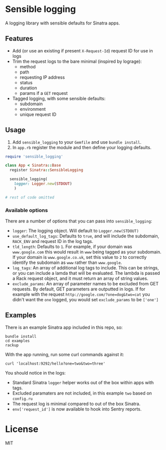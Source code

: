 # Sensible logging

A logging library with sensible defaults for Sinatra apps.

## Features

* Add (or use an existing if present `X-Request-Id`) request ID for use in logs
* Trim the request logs to the bare minimal (inspired by lograge):
  * method
  * path
  * requesting IP address
  * status
  * duration
  * params if a `GET` request
* Tagged logging, with some sensible defaults:
  * subdomain
  * environment
  * unique request ID

## Usage

1. Add `sensible_logging` to your `Gemfile` and use `bundle install`.
2. In `app.rb` register the module and then define your logging defaults.

```ruby
require 'sensible_logging'

class App < Sinatra::Base
  register Sinatra::SensibleLogging

  sensible_logging(
    logger: Logger.new(STDOUT)
    )

# rest of code omitted
```

### Available options

There are a number of options that you can pass into `sensible_logging`:

* `logger`: The logging object. Will default to `Logger.new(STDOUT)`
* `use_default_log_tags`: Defaults to `true`, and will include the subdomain, `RACK_ENV` and request ID in the log tags.
* `tld_length`: Defaults to `1`. For example, if your domain was `www.google.com` this would result in `www` being tagged as your subdomain. If your domain is `www.google.co.uk`, set this value to `2` to correctly identify the subdomain as `www` rather than `www.google`.
* `log_tags`: An array of additional log tags to include. This can be strings, or you can include a lamda that will be evaluated. The lambda is passed a Rack request object, and it must return an array of string values.
* `exclude_params`: An array of parameter names to be excluded from GET requests. By default, GET parameters are outputted in logs. If for example with the request `http://google.com/?one=dog&two=cat` you didn't want the `one` logged, you would set `exclude_params` to be `['one']`

## Examples

There is an example Sinatra app included in this repo, so:

```shell
bundle install
cd examples
rackup
```

With the app running, run some curl commands against it:

```shell
curl 'localhost:9292/hello?one=two&two=three'
```

You should notice in the logs:

* Standard Sinatra `logger` helper works out of the box within apps with tags.
* Excluded paramaters are not included, in this example `two` based on `config.ru`
* The request log is minimal compared to out of the box Sinatra.
* `env['request_id']` is now available to hook into Sentry reports.

# License

MIT
